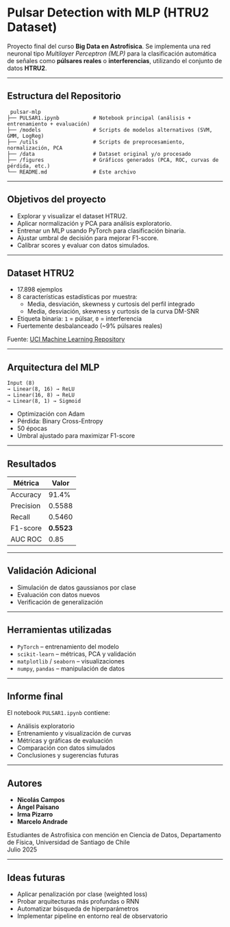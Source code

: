 
# Pulsar Detection with MLP (HTRU2 Dataset)

Proyecto final del curso **Big Data en Astrofísica**. Se implementa una red neuronal tipo *Multilayer Perceptron (MLP)* para la clasificación automática de señales como **púlsares reales** o **interferencias**, utilizando el conjunto de datos **HTRU2**.

---

##  Estructura del Repositorio

```
 pulsar-mlp
├── PULSAR1.ipynb           # Notebook principal (análisis + entrenamiento + evaluación)
├── /models                 # Scripts de modelos alternativos (SVM, GMM, LogReg)
├── /utils                  # Scripts de preprocesamiento, normalización, PCA
├── /data                   # Dataset original y/o procesado
├── /figures                # Gráficos generados (PCA, ROC, curvas de pérdida, etc.)
└── README.md               # Este archivo
```

---

##  Objetivos del proyecto

- Explorar y visualizar el dataset HTRU2.
- Aplicar normalización y PCA para análisis exploratorio.
- Entrenar un MLP usando PyTorch para clasificación binaria.
- Ajustar umbral de decisión para mejorar F1-score.
- Calibrar scores y evaluar con datos simulados.

---

##  Dataset HTRU2

- 17.898 ejemplos
- 8 características estadísticas por muestra:
  - Media, desviación, skewness y curtosis del perfil integrado
  - Media, desviación, skewness y curtosis de la curva DM-SNR
- Etiqueta binaria: `1` = púlsar, `0` = interferencia
- Fuertemente desbalanceado (~9% púlsares reales)

Fuente: [UCI Machine Learning Repository](https://archive.ics.uci.edu/ml/datasets/HTRU2)

---

## Arquitectura del MLP

```text
Input (8)
→ Linear(8, 16) → ReLU
→ Linear(16, 8) → ReLU
→ Linear(8, 1) → Sigmoid
```

- Optimización con Adam
- Pérdida: Binary Cross-Entropy
- 50 épocas
- Umbral ajustado para maximizar F1-score

---

## Resultados

| Métrica            | Valor     |
|--------------------|-----------|
| Accuracy           | 91.4%     |
| Precision          | 0.5588    |
| Recall             | 0.5460    |
| F1-score           | **0.5523** |
| AUC ROC            | 0.85      |

---

## Validación Adicional

- Simulación de datos gaussianos por clase
- Evaluación con datos nuevos
- Verificación de generalización

---

## Herramientas utilizadas

- `PyTorch` – entrenamiento del modelo
- `scikit-learn` – métricas, PCA y validación
- `matplotlib` / `seaborn` – visualizaciones
- `numpy`, `pandas` – manipulación de datos

---

## Informe final

El notebook `PULSAR1.ipynb` contiene:

- Análisis exploratorio
- Entrenamiento y visualización de curvas
- Métricas y gráficas de evaluación
- Comparación con datos simulados
- Conclusiones y sugerencias futuras

---

## Autores

- **Nicolás Campos**
- **Ángel Paisano**
- **Irma Pizarro**
- **Marcelo Andrade**

Estudiantes de Astrofísica con mención en Ciencia de Datos, Departamento de Física, Universidad de Santiago de Chile  
Julio 2025

---

## Ideas futuras

- Aplicar penalización por clase (weighted loss)
- Probar arquitecturas más profundas o RNN
- Automatizar búsqueda de hiperparámetros
- Implementar pipeline en entorno real de observatorio
